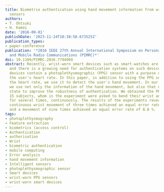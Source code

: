 ```yaml
---
title: Biometrie authentication using hand movement information from wrist-worn PPG
  sensors
authors:
- T. Ohtsuki
- H. Kamoi
date: '2016-09-01'
publishDate: '2023-11-24T10:38:58.673525Z'
publication_types:
- paper-conference
publication: '*2016 IEEE 27th Annual International Symposium on Personal, Indoor,
  and Mobile Radio Communications (PIMRC)*'
doi: 10.1109/PIMRC.2016.7794969
abstract: Recently, wrist-worn smart devices such as smart-watches are becoming popular,
  and there is a growing need for authentication systems on such devices. Many wrist-worn
  devices contain a photoplethysmographic (PPG) sensor with a purpose of measuring
  the user's heart rate. In this paper, in addition to using the PPG sensor to measure
  the heart rate, we use it to detect the user's hand movement. In our proposed method,
  we use not only the information of the hand movement, but also that of the stationary
  state to improve the robustness of authentication. We obtained the PPG signals from
  15 subjects, whom in the experiment were asked to bend their wrist and put it back
  for several times, continuously. The results of the experiments revealed that a
  continuous wrist movement of three times achieved an equal error rate of 11.6 %,
  and a movement of nine times achieved an equal error rate of 8.8 %.
tags:
- photoplethysmography
- Feature extraction
- biometrics (access control)
- Authentication
- authorisation
- Wrist
- biometric authentication
- mobile computing
- Error analysis
- hand movement information
- Intelligent sensors
- photoplethysmographic sensor
- Smart devices
- wrist-worn PPG sensors
- wrist-worn smart devices
---
```

